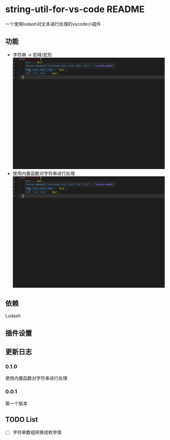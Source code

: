 # string-util-for-vs-code README

一个使用lodash对文本进行处理的vscode小插件

## 功能

* 字符串 -> 驼峰/蛇形
![demo1](./img/demo1.gif)
* 使用内置函数对字符串进行处理
![demo2](./img/demo1.gif)

## 依赖

Lodash

## 插件设置

## 更新日志

### 0.1.0

使用内置函数对字符串进行处理

### 0.0.1

第一个版本

## TODO List

- [ ] 字符串数组转换成枚举值
